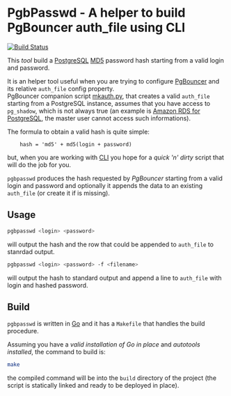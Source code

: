 # PgbPasswd - A helper to build PgBouncer auth_file using CLI

[![Build Status](https://travis-ci.org/torre76/pgbpasswd.svg?branch=master)](https://travis-ci.org/torre76/pgbpasswd)

This *tool* build a [PostgreSQL](https://www.postgresql.org) [MD5](https://en.wikipedia.org/wiki/MD5) password hash starting from a valid login and password.

It is an helper tool useful when you are trying to configure [PgBouncer](https://pgbouncer.github.io) and its relative `auth_file` config property.  
PgBouncer companion script [mkauth.py](https://github.com/pgbouncer/pgbouncer/blob/044082be9d6bc6577fe5700db917b3f48d20b87a/etc/mkauth.py), that creates a valid `auth_file` starting from a PostgreSQL instance, assumes that you have access to `pg_shadow`, which is not always true (an example is [Amazon RDS for PostgreSQL](https://aws.amazon.com/it/rds/postgresql/), the master user cannot access such informations).

The formula to obtain a valid hash is quite simple:

```
    hash = 'md5' + md5(login + password)
```

but, when you are working with [CLI](https://en.wikipedia.org/wiki/Command-line_interface) you hope for a *quick 'n' dirty* script that will do the job for you.

`pgbpasswd` produces the hash requested by *PgBouncer* starting from a valid login and password and optionally it appends the data to an existing `auth_file` (or create it if is missing).

## Usage

```bash
pgbpasswd <login> <password>
```

will output the hash and the row that could be appended to `auth_file` to stanrdad output.

```bash
pgbpasswd <login> <password> -f <filename>
```

will output the hash to standard output and append a line to `auth_file` with login and hashed password.

## Build

`pgbpasswd` is written in [Go](https://golang.org) and it has a `Makefile` that handles the build procedure.

Assuming you have a *valid installation of Go in place* and *autotools installed*, the command to build is:

```bash
make
```

the compiled command will be into the `build` directory of the project (the script is statically linked and ready to be deployed in place).